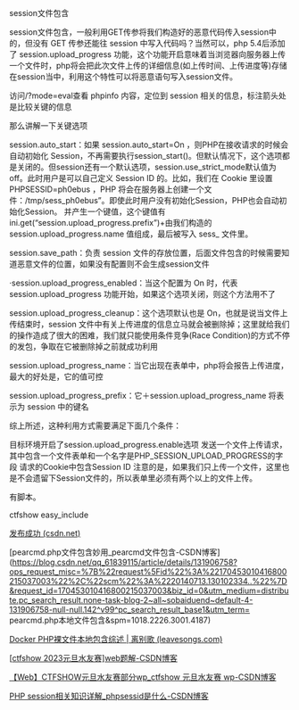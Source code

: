session文件包含

session文件包含，一般利用GET传参将我们构造好的恶意代码传入session中的，但没有 GET 传参还能往 session 中写入代码吗？当然可以，php 5.4后添加了 session.upload_progress 功能，这个功能开启意味着当浏览器向服务器上传一个文件时，php将会把此次文件上传的详细信息(如上传时间、上传进度等)存储在session当中，利用这个特性可以将恶意语句写入session文件。

访问/?mode=eval查看 phpinfo 内容，定位到 session 相关的信息，标注箭头处是比较关键的信息


那么讲解一下关键选项

session.auto_start：如果 session.auto_start=On ，则PHP在接收请求的时候会自动初始化 Session，不再需要执行session_start()。但默认情况下，这个选项都是关闭的。但session还有一个默认选项，session.use_strict_mode默认值为 off。此时用户是可以自己定义 Session ID 的。比如，我们在 Cookie 里设置 PHPSESSID=ph0ebus ，PHP 将会在服务器上创建一个文件：/tmp/sess_ph0ebus”。即使此时用户没有初始化Session，PHP也会自动初始化Session。 并产生一个键值，这个键值有ini.get(“session.upload_progress.prefix”)+由我们构造的 session.upload_progress.name 值组成，最后被写入 sess_ 文件里。

session.save_path：负责 session 文件的存放位置，后面文件包含的时候需要知道恶意文件的位置，如果没有配置则不会生成session文件

·session.upload_progress_enabled：当这个配置为 On 时，代表 session.upload_progress 功能开始，如果这个选项关闭，则这个方法用不了

session.upload_progress_cleanup：这个选项默认也是 On，也就是说当文件上传结束时，session 文件中有关上传进度的信息立马就会被删除掉；这里就给我们的操作造成了很大的困难，我们就只能使用条件竞争(Race Condition)的方式不停的发包，争取在它被删除掉之前就成功利用

session.upload_progress_name：当它出现在表单中，php将会报告上传进度，最大的好处是，它的值可控

session.upload_progress_prefix：它＋session.upload_progress_name 将表示为 session 中的键名



综上所述，这种利用方式需要满足下面几个条件：

目标环境开启了session.upload_progress.enable选项
发送一个文件上传请求，其中包含一个文件表单和一个名字是PHP_SESSION_UPLOAD_PROGRESS的字段
请求的Cookie中包含Session ID
注意的是，如果我们只上传一个文件，这里也是不会遗留下Session文件的，所以表单里必须有两个以上的文件上传。

有脚本。

ctfshow    easy_include

[发布成功 (csdn.net)](https://mp.csdn.net/mp_blog/creation/success/135431426)

[pearcmd.php文件包含妙用_pearcmd文件包含-CSDN博客](https://blog.csdn.net/qq_61839115/article/details/131906758?ops_request_misc=%7B%22request%5Fid%22%3A%22170453010416800215037003%22%2C%22scm%22%3A%2220140713.130102334..%22%7D&request_id=170453010416800215037003&biz_id=0&utm_medium=distribute.pc_search_result.none-task-blog-2~all~sobaiduend~default-4-131906758-null-null.142^v99^pc_search_result_base1&utm_term= pearcmd.php本地文件包含&spm=1018.2226.3001.4187)

[Docker PHP裸文件本地包含综述 | 离别歌 (leavesongs.com)](https://www.leavesongs.com/PENETRATION/docker-php-include-getshell.html)

[[ctfshow 2023元旦水友赛\]web题解-CSDN博客](https://blog.csdn.net/m0_73512445/article/details/135410969?ops_request_misc=%7B%22request%5Fid%22%3A%22170452906416800215040561%22%2C%22scm%22%3A%2220140713.130102334.pc%5Fall.%22%7D&request_id=170452906416800215040561&biz_id=0&utm_medium=distribute.pc_search_result.none-task-blog-2~all~first_rank_ecpm_v1~rank_v31_ecpm-6-135410969-null-null.142^v99^pc_search_result_base1&utm_term=ctfshow元旦水友赛&spm=1018.2226.3001.4187)

[【Web】CTFSHOW元旦水友赛部分wp_ctfshow 元旦水友赛 wp-CSDN博客](https://blog.csdn.net/uuzeray/article/details/135333972?ops_request_misc=%7B%22request%5Fid%22%3A%22170452906416800197075086%22%2C%22scm%22%3A%2220140713.130102334..%22%7D&request_id=170452906416800197075086&biz_id=0&utm_medium=distribute.pc_search_result.none-task-blog-2~all~sobaiduend~default-1-135333972-null-null.142^v99^pc_search_result_base1&utm_term=ctfshow元旦水友赛&spm=1018.2226.3001.4187)

[PHP session相关知识详解_phpsessid是什么-CSDN博客](https://blog.csdn.net/weixin_40228200/article/details/128310809)